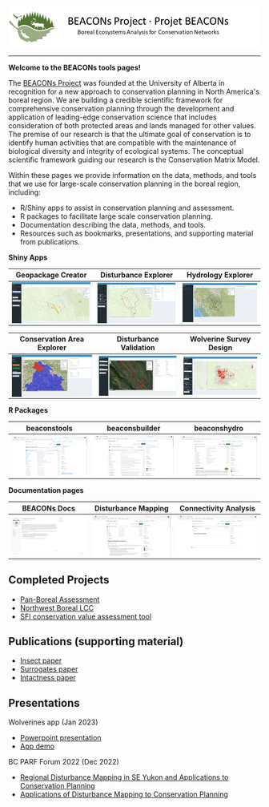 <center><img src="pics/bp_banner.png" alt="BEACONs Project"></center>
<hr>

**Welcome to the BEACONs tools pages!**

The [BEACONs Project](https://beaconsproject.ualberta.ca/) was founded at the University of Alberta in recognition for a new approach to conservation planning in North America's boreal region. We are building a credible scientific framework for comprehensive conservation planning through the development and application of leading-edge conservation science that includes consideration of both protected areas and lands managed for other values. The premise of our research is that the ultimate goal of conservation is to identify human activities that are compatible with the maintenance of biological diversity and integrity of ecological systems. The conceptual scientific framework guiding our research is the Conservation Matrix Model.

Within these pages we provide information on the data, methods, and tools that we use for large-scale conservation planning in the boreal region, including:

- R/Shiny apps to assist in conservation planning and assessment.
- R packages to facilitate large scale conservation planning.
- Documentation describing the data, methods, and tools.
- Resources such as bookmarks, presentations, and supporting material from publications.

**Shiny Apps**

| Geopackage Creator | Disturbance Explorer | Hydrology Explorer |
| :---: | :---: | :---: |
|<a href="https://beaconsproject.shinyapps.io/geopackage_creator/" target="_blank"><img align="center" src="pics/geopackage_creator.png" width="250"></a> | <a href="https://beaconsproject.shinyapps.io/disturbance_explorer/" target="_blank"><img align="center" src="pics/disturbance_explorer.png" width="250"></a> | <a href="https://beaconsproject.shinyapps.io/beaconshydro_explorer_v2_beta/" target="_blank"><img align="center" src="pics/hydrology_explorer.png" width="250"></a> |

| Conservation Area Explorer | Disturbance Validation | Wolverine Survey Design |
| :---: | :---: | :---: |
| <a href="https://beaconsproject.shinyapps.io/conservation_area_explorer" target="_blank"><img align="center" src="pics/conservation_area_explorer.png" width="250"></a> | <a href="https://beaconsproject.shinyapps.io/disturbance_validation/" target="_blank"><img align="center" src="pics/disturbance_validation.png" width="250"></a> | <a href="https://beaconsproject.shinyapps.io/wolverines/" target="_blank"><img align="center" src="pics/wolverines_survey.png" width="250"></a> |

**R Packages**

| beaconstools | beaconsbuilder | beaconshydro |
| :---: | :---: | :---: |
| <a href="https://github.com/beaconsproject/beaconstools"><img align="center" src="pics/beaconstools.png" width="250"></a> | <a href="https://github.com/beaconsproject/beaconsbuilder"><img align="center" src="pics/beaconsbuilder.png" width="250"></a> | <a href="https://github.com/beaconsproject/beaconshydro"><img align="center" src="pics/beaconshydro.png" width="250"></a> |

**Documentation pages**

| BEACONs Docs | Disturbance Mapping | Connectivity Analysis |
| :---: | :---: | :---: |
| <a href="https://beaconsproject.github.io/beacons_docs/"><img align="center" src="pics/beacons_docs.png" width="250"></a> | <a href="https://github.com/beaconsproject/disturbance_mapping"><img align="center" src="pics/disturbance_mapping.png" width="250"></a> | <a href="https://github.com/beaconsproject/connectivity_analysis"><img align="center" src="pics/connectivity_analysis.png" width="250"></a> |

## Completed Projects

- [Pan-Boreal Assessment](https://pba.ualberta.ca)
- [Northwest Boreal LCC](https://nwb.ualberta.ca)
- [SFI conservation value assessment tool](https://borealbirds.ca/conservation-value-assessment-tool/)

## Publications (supporting material)

- [Insect paper](https://github.com/beaconsproject/insect-mdr-simulation)
- [Surrogates paper](https://github.com/prvernier/surrogates)
- [Intactness paper](https://github.com/prvernier/intactness)

## Presentations

Wolverines app (Jan 2023)

- [Powerpoint presentation](https://drive.google.com/file/d/15REnFhUNNPtEkyuAeVzRciYvhtz50ZDP/view)
- [App demo](https://www.youtube.com/watch?v=fgQ3PaJIXsg)

BC PARF Forum 2022 (Dec 2022)

- [Regional Disturbance Mapping in SE Yukon and Applications to Conservation Planning](https://cpcil.ca/bcparf-2022-concurrent-conservation-case-studies/)
- [Applications of Disturbance Mapping to Conservation Planning](https://cpcil.ca/bcparf-2022-concurrent-conservation-case-studies/)
